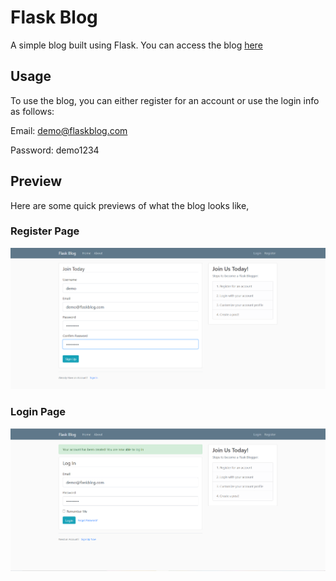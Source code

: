 # Flask Blog
A simple blog built using Flask. You can access the blog [here](https://the-flask-blog.herokuapp.com)

## Usage
To use the blog, you can either register for an account or use the login info as follows:

Email: demo@flaskblog.com

Password: demo1234

## Preview
Here are some quick previews of what the blog looks like,

### Register Page
![Register](https://github.com/richardcsuwandi/flask-blog/blob/master/images/register.png?raw=true)

### Login Page
![Login](https://github.com/richardcsuwandi/flask-blog/blob/master/images/login.png?raw=true)

